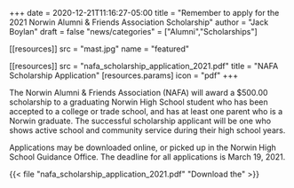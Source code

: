 +++
date = 2020-12-21T11:16:27-05:00
title = "Remember to apply for the 2021 Norwin Alumni & Friends Association Scholarship"
author = "Jack Boylan"
draft = false
"news/categories" = ["Alumni","Scholarships"]

[[resources]]
  src  = "mast.jpg"
  name = "featured"

[[resources]]
  src   = "nafa_scholarship_application_2021.pdf"
  title = "NAFA Scholarship Application"
  [resources.params]
    icon = "pdf"
+++

The Norwin Alumni & Friends Association (NAFA) will award a $500.00 scholarship to a graduating Norwin High School student who has been accepted to a college or trade school, and has at least one parent who is a Norwin graduate. The successful scholarship applicant will be one who shows active school and community service during their high school years.<!--more-->

Applications may be downloaded online, or picked up in the Norwin High School Guidance Office. The deadline for all applications is March 19, 2021.

{{< file "nafa_scholarship_application_2021.pdf" "Download the" >}}
